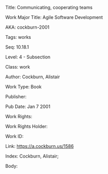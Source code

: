 Title: Communicating, cooperating teams 

Work Major Title: Agile Software Development


AKA: cockburn-2001 

Tags: works 

Seq:  10.18.1 

Level: 4 - Subsection  

Class: work 

Author: Cockburn, Alistair

Work Type: Book

Publisher: 

Pub Date: Jan 7 2001

Work Rights:  

Work Rights Holder: 

Work ID: 

Link: https://a.cockburn.us/1586 

Index: Cockburn, Alistair;  

Body:  

